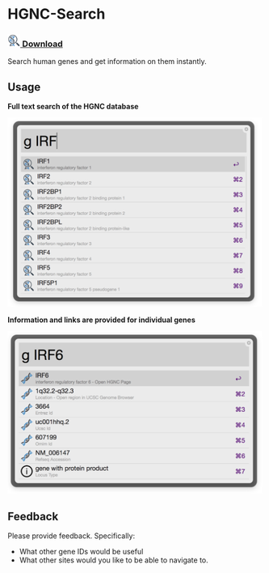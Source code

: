 # HGNC-Search


### [<img src="gene_search.png" width="25px" /> Download](https://github.com/danielecook/HGNC-Search/releases/latest)

Search human genes and get information on them instantly.

## Usage

__Full text search of the HGNC database__

![search for genes](img/d1.png)

__Information and links are provided for individual genes__

![individual gene](img/d2.png)

## Feedback

Please provide feedback. Specifically:

* What other gene IDs would be useful
* What other sites would you like to be able to navigate to.
